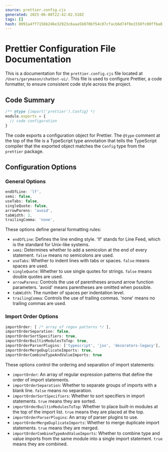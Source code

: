 ```yaml
---
source: prettier.config.cjs
generated: 2025-06-08T22:42:02.510Z
tags: []
hash: 8091a4ff7156b246e32923c6aaa5b070bf54c07cfacb6d74f0e1550fc00ffba8
---
```


# Prettier Configuration File Documentation

This is a documentation for the `prettier.config.cjs` file located at `/Users/garymason/chatbot-ui/`. This file is used to configure Prettier, a code formatter, to ensure consistent code style across the project.

## Code Summary

```ts
/** @type {import('prettier').Config} */
module.exports = {
  // code configuration
}
```

The code exports a configuration object for Prettier. The `@type` comment at the top of the file is a TypeScript type annotation that tells the TypeScript compiler that the exported object matches the `Config` type from the `prettier` package.

## Configuration Options

### General Options

```ts
endOfLine: 'lf',
semi: false,
useTabs: false,
singleQuote: false,
arrowParens: 'avoid',
tabWidth: 2,
trailingComma: 'none',
```

These options define general formatting rules:

- `endOfLine`: Defines the line ending style. 'lf' stands for Line Feed, which is the standard for Unix-like systems.
- `semi`: Determines whether to add a semicolon at the end of every statement. `false` means no semicolons are used.
- `useTabs`: Whether to indent lines with tabs or spaces. `false` means spaces are used.
- `singleQuote`: Whether to use single quotes for strings. `false` means double quotes are used.
- `arrowParens`: Controls the use of parentheses around arrow function parameters. 'avoid' means parentheses are omitted when possible.
- `tabWidth`: The number of spaces per indentation level.
- `trailingComma`: Controls the use of trailing commas. 'none' means no trailing commas are used.

### Import Order Options

```ts
importOrder: [ /* array of regex patterns */ ],
importOrderSeparation: false,
importOrderSortSpecifiers: true,
importOrderBuiltinModulesToTop: true,
importOrderParserPlugins: ['typescript', 'jsx', 'decorators-legacy'],
importOrderMergeDuplicateImports: true,
importOrderCombineTypeAndValueImports: true
```

These options control the ordering and separation of import statements:

- `importOrder`: An array of regular expression patterns that define the order of import statements.
- `importOrderSeparation`: Whether to separate groups of imports with a blank line. `false` means no separation.
- `importOrderSortSpecifiers`: Whether to sort specifiers in import statements. `true` means they are sorted.
- `importOrderBuiltinModulesToTop`: Whether to place built-in modules at the top of the import list. `true` means they are placed at the top.
- `importOrderParserPlugins`: An array of parser plugins to use.
- `importOrderMergeDuplicateImports`: Whether to merge duplicate import statements. `true` means they are merged.
- `importOrderCombineTypeAndValueImports`: Whether to combine type and value imports from the same module into a single import statement. `true` means they are combined.